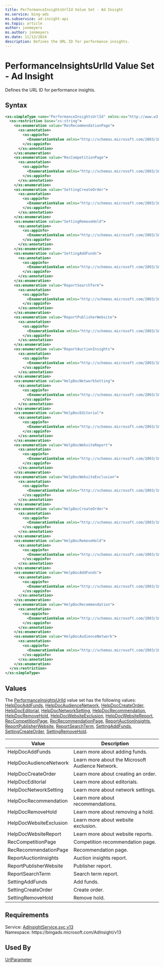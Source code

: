```yaml
---
title: PerformanceInsightsUrlId Value Set - Ad Insight
ms.service: bing-ads
ms.subservice: ad-insight-api
ms.topic: article
author: jonmeyers
ms.author: jonmeyers
ms.date: 11/13/2024
description: Defines the URL ID for performance insights.
---
```

# PerformanceInsightsUrlId Value Set - Ad Insight
Defines the URL ID for performance insights.

## Syntax
```xml
<xs:simpleType name="PerformanceInsightsUrlId" xmlns:xs="http://www.w3.org/2001/XMLSchema">
  <xs:restriction base="xs:string">
    <xs:enumeration value="RecRecommendationPage">
      <xs:annotation>
        <xs:appinfo>
          <EnumerationValue xmlns="http://schemas.microsoft.com/2003/10/Serialization/">1</EnumerationValue>
        </xs:appinfo>
      </xs:annotation>
    </xs:enumeration>
    <xs:enumeration value="RecCompetitionPage">
      <xs:annotation>
        <xs:appinfo>
          <EnumerationValue xmlns="http://schemas.microsoft.com/2003/10/Serialization/">2</EnumerationValue>
        </xs:appinfo>
      </xs:annotation>
    </xs:enumeration>
    <xs:enumeration value="SettingCreateOrder">
      <xs:annotation>
        <xs:appinfo>
          <EnumerationValue xmlns="http://schemas.microsoft.com/2003/10/Serialization/">3</EnumerationValue>
        </xs:appinfo>
      </xs:annotation>
    </xs:enumeration>
    <xs:enumeration value="SettingRemoveHold">
      <xs:annotation>
        <xs:appinfo>
          <EnumerationValue xmlns="http://schemas.microsoft.com/2003/10/Serialization/">4</EnumerationValue>
        </xs:appinfo>
      </xs:annotation>
    </xs:enumeration>
    <xs:enumeration value="SettingAddFunds">
      <xs:annotation>
        <xs:appinfo>
          <EnumerationValue xmlns="http://schemas.microsoft.com/2003/10/Serialization/">5</EnumerationValue>
        </xs:appinfo>
      </xs:annotation>
    </xs:enumeration>
    <xs:enumeration value="ReportSearchTerm">
      <xs:annotation>
        <xs:appinfo>
          <EnumerationValue xmlns="http://schemas.microsoft.com/2003/10/Serialization/">6</EnumerationValue>
        </xs:appinfo>
      </xs:annotation>
    </xs:enumeration>
    <xs:enumeration value="ReportPublisherWebsite">
      <xs:annotation>
        <xs:appinfo>
          <EnumerationValue xmlns="http://schemas.microsoft.com/2003/10/Serialization/">7</EnumerationValue>
        </xs:appinfo>
      </xs:annotation>
    </xs:enumeration>
    <xs:enumeration value="ReportAuctionInsights">
      <xs:annotation>
        <xs:appinfo>
          <EnumerationValue xmlns="http://schemas.microsoft.com/2003/10/Serialization/">8</EnumerationValue>
        </xs:appinfo>
      </xs:annotation>
    </xs:enumeration>
    <xs:enumeration value="HelpDocNetworkSetting">
      <xs:annotation>
        <xs:appinfo>
          <EnumerationValue xmlns="http://schemas.microsoft.com/2003/10/Serialization/">9</EnumerationValue>
        </xs:appinfo>
      </xs:annotation>
    </xs:enumeration>
    <xs:enumeration value="HelpDocEditorial">
      <xs:annotation>
        <xs:appinfo>
          <EnumerationValue xmlns="http://schemas.microsoft.com/2003/10/Serialization/">10</EnumerationValue>
        </xs:appinfo>
      </xs:annotation>
    </xs:enumeration>
    <xs:enumeration value="HelpDocWebsiteReport">
      <xs:annotation>
        <xs:appinfo>
          <EnumerationValue xmlns="http://schemas.microsoft.com/2003/10/Serialization/">11</EnumerationValue>
        </xs:appinfo>
      </xs:annotation>
    </xs:enumeration>
    <xs:enumeration value="HelpDocWebsiteExclusion">
      <xs:annotation>
        <xs:appinfo>
          <EnumerationValue xmlns="http://schemas.microsoft.com/2003/10/Serialization/">12</EnumerationValue>
        </xs:appinfo>
      </xs:annotation>
    </xs:enumeration>
    <xs:enumeration value="HelpDocCreateOrder">
      <xs:annotation>
        <xs:appinfo>
          <EnumerationValue xmlns="http://schemas.microsoft.com/2003/10/Serialization/">13</EnumerationValue>
        </xs:appinfo>
      </xs:annotation>
    </xs:enumeration>
    <xs:enumeration value="HelpDocRemoveHold">
      <xs:annotation>
        <xs:appinfo>
          <EnumerationValue xmlns="http://schemas.microsoft.com/2003/10/Serialization/">14</EnumerationValue>
        </xs:appinfo>
      </xs:annotation>
    </xs:enumeration>
    <xs:enumeration value="HelpDocAddFunds">
      <xs:annotation>
        <xs:appinfo>
          <EnumerationValue xmlns="http://schemas.microsoft.com/2003/10/Serialization/">15</EnumerationValue>
        </xs:appinfo>
      </xs:annotation>
    </xs:enumeration>
    <xs:enumeration value="HelpDocRecommendation">
      <xs:annotation>
        <xs:appinfo>
          <EnumerationValue xmlns="http://schemas.microsoft.com/2003/10/Serialization/">16</EnumerationValue>
        </xs:appinfo>
      </xs:annotation>
    </xs:enumeration>
    <xs:enumeration value="HelpDocAudienceNetwork">
      <xs:annotation>
        <xs:appinfo>
          <EnumerationValue xmlns="http://schemas.microsoft.com/2003/10/Serialization/">17</EnumerationValue>
        </xs:appinfo>
      </xs:annotation>
    </xs:enumeration>
  </xs:restriction>
</xs:simpleType>
```

## <a name="values"></a>Values

The [PerformanceInsightsUrlId](performanceinsightsurlid.md) value set has the following values: [HelpDocAddFunds](#helpdocaddfunds), [HelpDocAudienceNetwork](#helpdocaudiencenetwork), [HelpDocCreateOrder](#helpdoccreateorder), [HelpDocEditorial](#helpdoceditorial), [HelpDocNetworkSetting](#helpdocnetworksetting), [HelpDocRecommendation](#helpdocrecommendation), [HelpDocRemoveHold](#helpdocremovehold), [HelpDocWebsiteExclusion](#helpdocwebsiteexclusion), [HelpDocWebsiteReport](#helpdocwebsitereport), [RecCompetitionPage](#reccompetitionpage), [RecRecommendationPage](#recrecommendationpage), [ReportAuctionInsights](#reportauctioninsights), [ReportPublisherWebsite](#reportpublisherwebsite), [ReportSearchTerm](#reportsearchterm), [SettingAddFunds](#settingaddfunds), [SettingCreateOrder](#settingcreateorder), [SettingRemoveHold](#settingremovehold).

|Value|Description|
|-----------|---------------|
|<a name="helpdocaddfunds"></a>HelpDocAddFunds|Learn more about adding funds.|
|<a name="helpdocaudiencenetwork"></a>HelpDocAudienceNetwork|Learn more about the Microsoft Audience Network.|
|<a name="helpdoccreateorder"></a>HelpDocCreateOrder|Learn more about creating an order.|
|<a name="helpdoceditorial"></a>HelpDocEditorial|Learn more about editorials.|
|<a name="helpdocnetworksetting"></a>HelpDocNetworkSetting|Learn more about network settings.|
|<a name="helpdocrecommendation"></a>HelpDocRecommendation|Learn more about recommendations.|
|<a name="helpdocremovehold"></a>HelpDocRemoveHold|Learn more about removing a hold.|
|<a name="helpdocwebsiteexclusion"></a>HelpDocWebsiteExclusion|Learn more about website exclusion.|
|<a name="helpdocwebsitereport"></a>HelpDocWebsiteReport|Learn more about website reports.|
|<a name="reccompetitionpage"></a>RecCompetitionPage|Competition recommendation page.|
|<a name="recrecommendationpage"></a>RecRecommendationPage|Recommendation page.|
|<a name="reportauctioninsights"></a>ReportAuctionInsights|Auction insights report.|
|<a name="reportpublisherwebsite"></a>ReportPublisherWebsite|Publisher report.|
|<a name="reportsearchterm"></a>ReportSearchTerm|Search term report.|
|<a name="settingaddfunds"></a>SettingAddFunds|Add funds.|
|<a name="settingcreateorder"></a>SettingCreateOrder|Create order.|
|<a name="settingremovehold"></a>SettingRemoveHold|Remove hold.|

## Requirements
Service: [AdInsightService.svc v13](https://adinsight.api.bingads.microsoft.com/Api/Advertiser/AdInsight/v13/AdInsightService.svc)  
Namespace: https\://bingads.microsoft.com/AdInsight/v13  

## Used By
[UrlParameter](urlparameter.md)  
